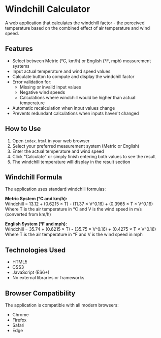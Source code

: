 # Windchill Calculator

A web application that calculates the windchill factor - the perceived temperature based on the combined effect of air temperature and wind speed.

## Features

- Select between Metric (°C, km/h) or English (°F, mph) measurement systems
- Input actual temperature and wind speed values
- Calculate button to compute and display the windchill factor
- Error validation for:
  - Missing or invalid input values
  - Negative wind speeds
  - Calculations where windchill would be higher than actual temperature
- Automatic recalculation when input values change
- Prevents redundant calculations when inputs haven't changed

## How to Use

1. Open `index.html` in your web browser
2. Select your preferred measurement system (Metric or English)
3. Enter the actual temperature and wind speed
4. Click "Calculate" or simply finish entering both values to see the result
5. The windchill temperature will display in the result section

## Windchill Formula

The application uses standard windchill formulas:

**Metric System (°C and km/h):**  
Windchill = 13.12 + (0.6215 × T) - (11.37 × V^0.16) + (0.3965 × T × V^0.16)  
Where T is the air temperature in °C and V is the wind speed in m/s (converted from km/h)

**English System (°F and mph):**  
Windchill = 35.74 + (0.6215 × T) - (35.75 × V^0.16) + (0.4275 × T × V^0.16)  
Where T is the air temperature in °F and V is the wind speed in mph

## Technologies Used

- HTML5
- CSS3
- JavaScript (ES6+)
- No external libraries or frameworks

## Browser Compatibility

The application is compatible with all modern browsers:
- Chrome
- Firefox
- Safari
- Edge 